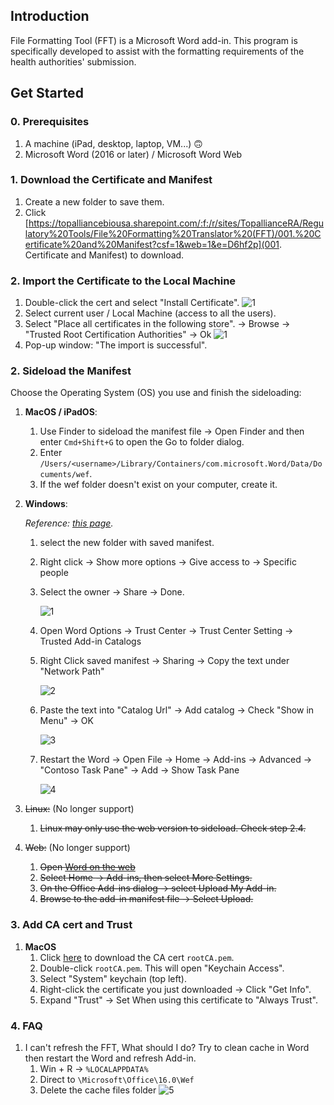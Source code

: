 ## Introduction
File Formatting Tool (FFT) is a Microsoft Word add-in. This program is specifically developed to assist with the formatting requirements of the health authorities' submission.

## Get Started
### 0. Prerequisites
1. A machine (iPad, desktop, laptop, VM...) 🙃
2. Microsoft Word (2016 or later) / Microsoft Word Web

### 1. Download the Certificate and Manifest
1. Create a new folder to save them.
2. Click [https://topalliancebiousa.sharepoint.com/:f:/r/sites/TopallianceRA/Regulatory%20Tools/File%20Formatting%20Translator%20(FFT)/001.%20Certificate%20and%20Manifest?csf=1&web=1&e=D6hf2p](001. Certificate and Manifest) to download.
   

### 2. Import the Certificate to the Local Machine
1. Double-click the cert and select "Install Certificate".
      ![1](/fft/images/6.png)  
2. Select current user / Local Machine (access to all the users).
3. Select "Place all certificates in the following store". -> Browse -> "Trusted Root Certification Authorities" -> Ok
      ![1](/fft/images/7.png)  
5. Pop-up window: "The import is successful".

### 2. Sideload the Manifest
Choose the Operating System (OS) you use and finish the sideloading:
1. **MacOS / iPadOS**:
   1. Use Finder to sideload the manifest file -> Open Finder and then enter `Cmd+Shift+G` to open the Go to folder dialog.
   2. Enter `/Users/<username>/Library/Containers/com.microsoft.Word/Data/Documents/wef`.
   3. If the wef folder doesn't exist on your computer, create it.
2. **Windows**:
   
   *Reference: [this page](https://learn.microsoft.com/en-us/office/dev/add-ins/testing/create-a-network-shared-folder-catalog-for-task-pane-and-content-add-ins).*
   1. select the new folder with saved manifest.
   2. Right click -> Show more options -> Give access to -> Specific people
   3. Select the owner -> Share -> Done. 
   
      ![1](/fft/images/1.png)
   
   4. Open Word Options -> Trust Center -> Trust Center Setting -> Trusted Add-in Catalogs
   5. Right Click saved manifest -> Sharing -> Copy the text under "Network Path"
   
      ![2](/fft/images/2.png)
   
   6. Paste the text into "Catalog Url" -> Add catalog -> Check "Show in Menu" -> OK
   
      ![3](/fft/images/3.png)
   
   7. Restart the Word -> Open File -> Home -> Add-ins -> Advanced -> "Contoso Task Pane" -> Add -> Show Task Pane
   
      ![4](/fft/images/4.png)
3. ~~Linux:~~ (No longer support)
   1. ~~Linux may only use the web version to sideload. Check step 2.4.~~
4. ~~Web:~~ (No longer support)
   1. ~~Open [Word on the web](https://word.cloud.microsoft/?wdOrigin=OFFICECOM-WEB.APPGALLERY)~~
   2. ~~Select Home -> Add-ins, then select More Settings.~~
   3. ~~On the Office Add-ins dialog -> select Upload My Add-in.~~
   4. ~~Browse to the add-in manifest file -> Select Upload.~~

### 3. Add CA cert and Trust
1. **MacOS**
   1. Click [here]() to download the CA cert `rootCA.pem`.
   2. Double-click `rootCA.pem`. This will open "Keychain Access".
   3. Select "System" keychain (top left).
   4. Right-click the certificate you just downloaded -> Click "Get Info".
   5. Expand "Trust" -> Set When using this certificate to "Always Trust".

### 4. FAQ
1. I can't refresh the FFT, What should I do?
   Try to clean cache in Word then restart the Word and refresh Add-in.
   1. Win + R -> `%LOCALAPPDATA%`
   2. Direct to `\Microsoft\Office\16.0\Wef`
   3. Delete the cache files folder
   ![5](/fft/images/5.png)
